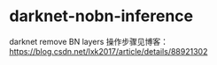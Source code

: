 
# darknet-nobn-inference
darknet remove BN layers
操作步骤见博客：https://blog.csdn.net/lxk2017/article/details/88921302

